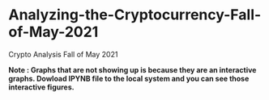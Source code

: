 # Analyzing-the-Cryptocurrency-Fall-of-May-2021
Crypto Analysis Fall of May 2021

**Note : Graphs that are not showing up is because they are an interactive graphs.
Dowload IPYNB file to the local system and you can see those interactive figures.**
